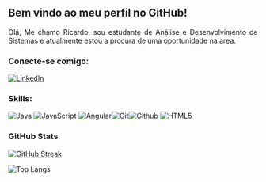 ## Bem vindo ao meu perfil no GitHub!

<p align="justify"> Olá, Me chamo Ricardo, sou estudante de Análise e Desenvolvimento de Sistemas e atualmente estou a procura de uma oportunidade na area.

### Conecte-se comigo:
[![LinkedIn](https://img.shields.io/badge/LinkedIn-000?style=for-the-badge&logo=linkedin&logoColor=0E76A8)](www.linkedin.com/in/ricardocamargoprado-da-silva-908b2b170)

### Skills:
![Java](https://img.shields.io/badge/Java-000?style=for-the-badge&logo=java)
![JavaScript](https://img.shields.io/badge/JavaScript-F7DF1E?style=for-the-badge&logo=javascript&logoColor=black)
![Angular](https://img.shields.io/badge/Angular-000?style=for-the-badge&logo=angular&logoColor=C3002F)![Git](https://img.shields.io/badge/Git-F05032?style=for-the-badge&logo=git&logoColor=white)![Github](https://img.shields.io/badge/Github-181717?style=for-the-badge&logo=Github&logoColor=white)
![HTML5](https://img.shields.io/badge/HTML5-E34F26?style=for-the-badge&logo=html5&logoColor=white)

### GitHub Stats

[![GitHub Streak](https://streak-stats.demolab.com/?user=RicardoCamargoPS&theme=bear&background=000&border=30A3DC&dates=FFF)](https://git.io/streak-stats)

![Top Langs](https://github-readme-stats-git-masterrstaa-rickstaa.vercel.app/api/top-langs/?username=RicardoCamargoPS&layout=compact&bg_color=000&border_color=30A3DC&title_color=E94D5F&text_color=FFF)

<!--![GitHub Stats](https://github-readme-stats.vercel.app/api?username=RicardoCamargoPS&theme=transparent&bg_color=000&border_color=30A3DC&show_icons=true&icon_color=30A3DC&title_color=E94D5F&text_color=FFF)>
